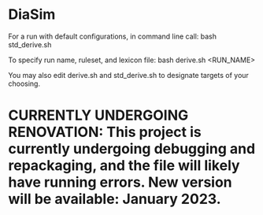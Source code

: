 # DiaSim

For a run with default configurations, in command line call: bash std_derive.sh

To specify run name, ruleset, and lexicon file: bash derive.sh <RUN_NAME> <RULESET> <LEXFILE>

You may also edit derive.sh and std_derive.sh to designate targets of your choosing.

# CURRENTLY UNDERGOING RENOVATION: This project is currently undergoing debugging and repackaging, and the file will likely have running errors. New version will be available: January 2023. 
